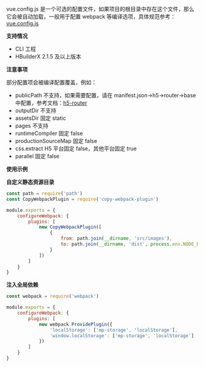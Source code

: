 vue.config.js 是一个可选的配置文件，如果项目的根目录中存在这个文件，那么它会被自动加载，一般用于配置 webpack 等编译选项，具体规范参考：[vue.config.js](https://cli.vuejs.org/zh/config/#vue-config-js)

**支持情况**
* CLI 工程 
* HBuilderX 2.1.5 及以上版本

**注意事项**

部分配置项会被编译配置覆盖，例如：

* publicPath  不支持，如果需要配置，请在 manifest.json->h5->router->base 中配置，参考文档：[h5-router](collocation/manifest?id=h5-router)
* outputDir  不支持
* assetsDir 固定 static
* pages  不支持
* runtimeCompiler 固定 false
* productionSourceMap 固定 false
* css.extract  H5 平台固定 false，其他平台固定 true
* parallel 固定 false

**使用示例**

**自定义静态资源目录**

```js
const path = require('path')
const CopyWebpackPlugin = require('copy-webpack-plugin')

module.exports = {
	configureWebpack: {
		plugins: [
			new CopyWebpackPlugin([
				{
					from: path.join(__dirname, 'src/images'),
					to: path.join(__dirname, 'dist', process.env.NODE_ENV === 'production' ? 'build' : 'dev', process.env.UNI_PLATFORM, 'images')
				}
			])
		]
	}
}
```

**注入全局依赖**

```js
const webpack = require('webpack')

module.exports = {
	configureWebpack: {
		plugins: [
			new webpack.ProvidePlugin({
				'localStorage': ['mp-storage', 'localStorage'],
				'window.localStorage': ['mp-storage', 'localStorage']
			})
		]
	}
}
```

